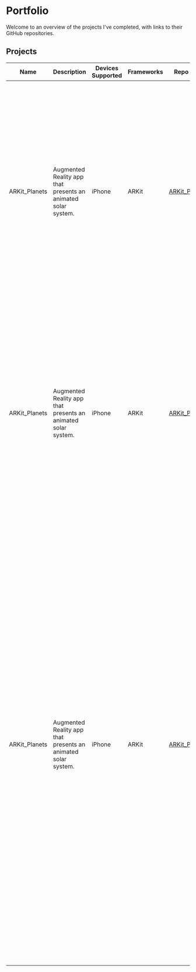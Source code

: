 # Portfolio

Welcome to an overview of the projects I've completed, with links to their GitHub repositories.

## Projects
|    Name    |    Description    |    Devices Supported    |    Frameworks    |    Repo Link    |    Image    |
|    ---   |    -------------    |    -------------    |    -------------    |    -------------    |    -------------    |
|    ARKit_Planets    |    Augmented Reality app that presents an animated solar system.    |    iPhone    |    ARKit    |    [ARKit_Planets](https://github.com/IJkeBotman/ARKit_Planets)    |    <img src="https://github.com/IJkeBotman/Portfolio/blob/master/Images/ARKit_Planets.gif" width="600">    |
|    ARKit_Planets    |    Augmented Reality app that presents an animated solar system.    |    iPhone    |    ARKit    |    [ARKit_Planets](https://github.com/IJkeBotman/ARKit_Planets)    |    <img src="https://github.com/IJkeBotman/Portfolio/blob/master/Images/ARKit_Planets.gif" width="600">    |
|    ARKit_Planets    |    Augmented Reality app that presents an animated solar system.    |    iPhone    |    ARKit    |    [ARKit_Planets](https://github.com/IJkeBotman/ARKit_Planets)    |    <img src="https://github.com/IJkeBotman/Portfolio/blob/master/Images/BullsEye.gif" width="1200">    |

